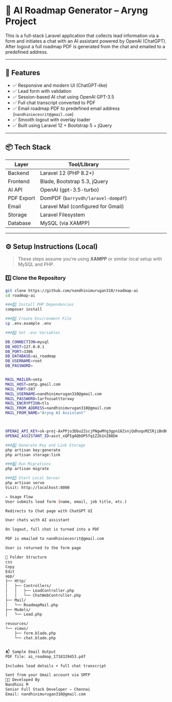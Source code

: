 # 🧠 AI Roadmap Generator – Aryng Project

This is a full-stack Laravel application that collects lead information via a form and initiates a chat with an AI assistant powered by OpenAI (ChatGPT). After logout a full roadmap PDF is generated from the chat and emailed to a predefined address.

---

## 🚀 Features

- ✅ Responsive and modern UI (ChatGPT-like)
- ✅ Lead form with validation
- ✅ Session-based AI chat using OpenAI GPT-3.5
- ✅ Full chat transcript converted to PDF
- ✅ Email roadmap PDF to predefined email address (`nandhiniecesrit@gmail.com`)
- ✅ Smooth logout with overlay loader
- ✅ Built using Laravel 12 + Bootstrap 5 + jQuery

---

## 📦 Tech Stack

| Layer        | Tool/Library                    |
|-------------|---------------------------------|
| Backend      | Laravel 12 (PHP 8.2+)           |
| Frontend     | Blade, Bootstrap 5.3, jQuery    |
| AI API       | OpenAI (gpt-3.5-turbo)          |
| PDF Export   | DomPDF (`barryvdh/laravel-dompdf`) |
| Email        | Laravel Mail (configured for Gmail) |
| Storage      | Laravel Filesystem              |
| Database     | MySQL (via XAMPP)               |

---

## ⚙️ Setup Instructions (Local)

> These steps assume you're using **XAMPP** or similar local setup with MySQL and PHP.

### 1️⃣ Clone the Repository

```bash
git clone https://github.com/nandhinimurugan310/roadmap-ai
cd roadmap-ai

###2️⃣ Install PHP Dependencies
composer install

###3️⃣ Create Environment File
cp .env.example .env

###4️⃣ Set .env Variables

DB_CONNECTION=mysql
DB_HOST=127.0.0.1
DB_PORT=3306
DB_DATABASE=ai_roadmap
DB_USERNAME=root
DB_PASSWORD=


MAIL_MAILER=smtp
MAIL_HOST=smtp.gmail.com
MAIL_PORT=587
MAIL_USERNAME=nandhinimurugan310@gmail.com
MAIL_PASSWORD=larfnzuatttorxwy
MAIL_ENCRYPTION=tls
MAIL_FROM_ADDRESS=nandhinimurugan310@gmail.com
MAIL_FROM_NAME="Aryng AI Assistant"



OPENAI_API_KEY=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
OPENAI_ASSISTANT_ID=asst_xQPIgAQbOP5fq1Z2b1nZ88Dm

###5️⃣ Generate Key and Link Storage
php artisan key:generate
php artisan storage:link

###6️⃣ Run Migrations
php artisan migrate

###7️⃣ Start Local Server
php artisan serve
Visit: http://localhost:8000

✍️ Usage Flow
User submits lead form (name, email, job title, etc.)

Redirects to Chat page with ChatGPT UI

User chats with AI assistant

On logout, full chat is turned into a PDF

PDF is emailed to nandhiniecesrit@gmail.com

User is returned to the form page

📂 Folder Structure
css
Copy
Edit
app/
├── Http/
│   ├── Controllers/
│   │   ├── LeadController.php
│   │   └── ChatWebController.php
├── Mail/
│   └── RoadmapMail.php
├── Models/
│   └── Lead.php

resources/
└── views/
    ├── form.blade.php
    └── chat.blade.php


📬 Sample Email Output
PDF file: ai_roadmap_1718329453.pdf

Includes lead details + full chat transcript

Sent from your Gmail account via SMTP
🧑‍💻 Developed By
Nandhini M
Senior Full Stack Developer – Chennai
Email: nandhinimurugan310@gmail.com
